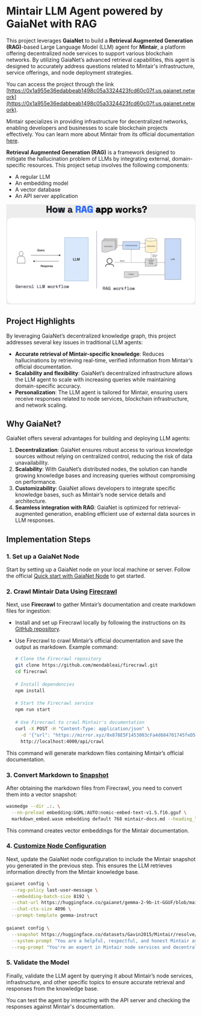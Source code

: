 # Mintair LLM Agent powered by GaiaNet with RAG

This project leverages **GaiaNet** to build a **Retrieval Augmented Generation (RAG)**-based Large Language Model (LLM) agent for **Mintair**, a platform offering decentralized node services to support various blockchain networks. By utilizing GaiaNet’s advanced retrieval capabilities, this agent is designed to accurately address questions related to Mintair's infrastructure, service offerings, and node deployment strategies.

You can access the project through the link [https://0x1a955e36edabbeab1498c05a3324423fcd60c07f.us.gaianet.network](https://0x1a955e36edabbeab1498c05a3324423fcd60c07f.us.gaianet.network).

Mintair specializes in providing infrastructure for decentralized networks, enabling developers and businesses to scale blockchain projects effectively. You can learn more about Mintair from its official documentation [here](https://mirror.xyz/0x878E5F1453003cFa4d684701745feD5d563fFF77).

**Retrieval Augmented Generation (RAG)** is a framework designed to mitigate the hallucination problem of LLMs by integrating external, domain-specific resources. This project setup involves the following components:

- A regular LLM
- An embedding model
- A vector database
- An API server application

![Alt text](image-1.png)

## Project Highlights

By leveraging GaiaNet’s decentralized knowledge graph, this project addresses several key issues in traditional LLM agents:

- **Accurate retrieval of Mintair-specific knowledge**: Reduces hallucinations by retrieving real-time, verified information from Mintair’s official documentation.
- **Scalability and flexibility**: GaiaNet’s decentralized infrastructure allows the LLM agent to scale with increasing queries while maintaining domain-specific accuracy.
- **Personalization**: The LLM agent is tailored for Mintair, ensuring users receive responses related to node services, blockchain infrastructure, and network scaling.

## Why GaiaNet?

GaiaNet offers several advantages for building and deploying LLM agents:

1. **Decentralization**: GaiaNet ensures robust access to various knowledge sources without relying on centralized control, reducing the risk of data unavailability.
2. **Scalability**: With GaiaNet’s distributed nodes, the solution can handle growing knowledge bases and increasing queries without compromising on performance.
3. **Customizability**: GaiaNet allows developers to integrate specific knowledge bases, such as Mintair’s node service details and architecture.
4. **Seamless integration with RAG**: GaiaNet is optimized for retrieval-augmented generation, enabling efficient use of external data sources in LLM responses.

## Implementation Steps

### 1. Set up a GaiaNet Node
Start by setting up a GaiaNet node on your local machine or server. Follow the official [Quick start with GaiaNet Node](https://docs.gaianet.ai/node-guide/quick-start) to get started.

### 2. Crawl Mintair Data Using [Firecrawl](https://www.firecrawl.dev/)

Next, use **Firecrawl** to gather Mintair’s documentation and create markdown files for ingestion:

- Install and set up Firecrawl locally by following the instructions on its [GitHub repository](https://github.com/mendableai/firecrawl/tree/main).
- Use Firecrawl to crawl Mintair’s official documentation and save the output as markdown. Example command:

  ```bash
  # Clone the Firecrawl repository
  git clone https://github.com/mendableai/firecrawl.git
  cd firecrawl

  # Install dependencies
  npm install

  # Start the Firecrawl service
  npm run start

  # Use Firecrawl to crawl Mintair's documentation
  curl -X POST -H "Content-Type: application/json" \
    -d '{"url": "https://mirror.xyz/0x878E5F1453003cFa4d684701745feD5d563fFF77", "outputFormat": "markdown"}' \
    http://localhost:4000/api/crawl
  ```

This command will generate markdown files containing Mintair’s official documentation.

### 3. Convert Markdown to [Snapshot](https://docs.gaianet.ai/creator-guide/knowledge/markdown)

After obtaining the markdown files from Firecrawl, you need to convert them into a vector snapshot:

```bash
wasmedge --dir .:. \
  --nn-preload embedding:GGML:AUTO:nomic-embed-text-v1.5.f16.gguf \
  markdown_embed.wasm embedding default 768 mintair-docs.md --heading_level 2 --ctx_size 4096 --maximum_context_length 2048
```

This command creates vector embeddings for the Mintair documentation.

### 4. [Customize Node Configuration](https://docs.gaianet.ai/node-guide/customize)

Next, update the GaiaNet node configuration to include the Mintair snapshot you generated in the previous step. This ensures the LLM retrieves information directly from the Mintair knowledge base.

```bash
gaianet config \
  --rag-policy last-user-message \
  --embedding-batch-size 8192 \
  --chat-url https://huggingface.co/gaianet/gemma-2-9b-it-GGUF/blob/main/gemma-2-9b-it-Q5_K_M.gguf \
  --chat-ctx-size 4096 \
  --prompt-template gemma-instruct

gaianet config \
  --snapshot https://huggingface.co/datasets/Gavin2015/Mintair/resolve/main/mintair-88687038271388-2024-09-30-13-25-46.snapshot \
  --system-prompt "You are a helpful, respectful, and honest Mintair assistant. You're an expert in node services and decentralized network infrastructure, and you always answer questions with clarity." \
  --rag-prompt "You're an expert in Mintair node services and decentralized network infrastructure. Use the following context to answer the user's question.\n"
```

### 5. Validate the Model

Finally, validate the LLM agent by querying it about Mintair’s node services, infrastructure, and other specific topics to ensure accurate retrieval and responses from the knowledge base.

You can test the agent by interacting with the API server and checking the responses against Mintair's documentation.